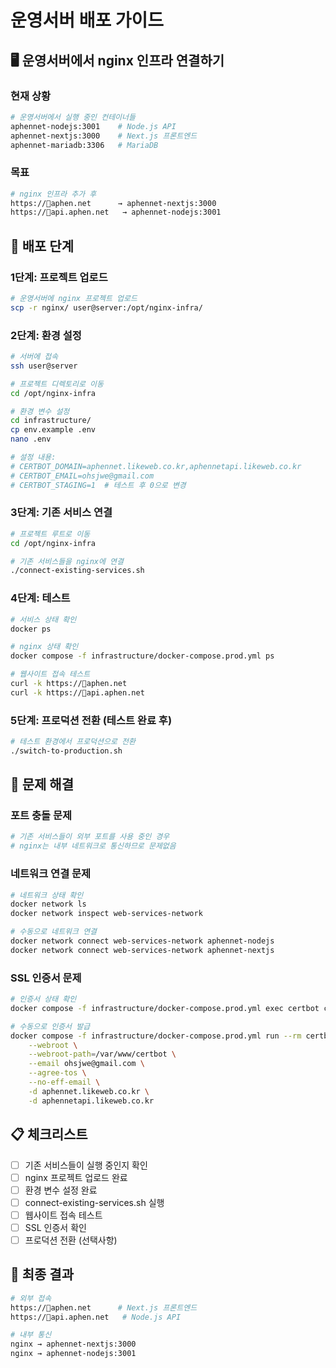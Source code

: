 # 운영서버 배포 가이드

## 🖥️ 운영서버에서 nginx 인프라 연결하기

### 현재 상황
```bash
# 운영서버에서 실행 중인 컨테이너들
aphennet-nodejs:3001    # Node.js API
aphennet-nextjs:3000    # Next.js 프론트엔드
aphennet-mariadb:3306   # MariaDB
```

### 목표
```bash
# nginx 인프라 추가 후
https://aphen.net      → aphennet-nextjs:3000
https://api.aphen.net   → aphennet-nodejs:3001
```

## 🚀 배포 단계

### 1단계: 프로젝트 업로드
```bash
# 운영서버에 nginx 프로젝트 업로드
scp -r nginx/ user@server:/opt/nginx-infra/
```

### 2단계: 환경 설정
```bash
# 서버에 접속
ssh user@server

# 프로젝트 디렉토리로 이동
cd /opt/nginx-infra

# 환경 변수 설정
cd infrastructure/
cp env.example .env
nano .env

# 설정 내용:
# CERTBOT_DOMAIN=aphennet.likeweb.co.kr,aphennetapi.likeweb.co.kr
# CERTBOT_EMAIL=ohsjwe@gmail.com
# CERTBOT_STAGING=1  # 테스트 후 0으로 변경
```

### 3단계: 기존 서비스 연결
```bash
# 프로젝트 루트로 이동
cd /opt/nginx-infra

# 기존 서비스들을 nginx에 연결
./connect-existing-services.sh
```

### 4단계: 테스트
```bash
# 서비스 상태 확인
docker ps

# nginx 상태 확인
docker compose -f infrastructure/docker-compose.prod.yml ps

# 웹사이트 접속 테스트
curl -k https://aphen.net
curl -k https://api.aphen.net
```

### 5단계: 프로덕션 전환 (테스트 완료 후)
```bash
# 테스트 환경에서 프로덕션으로 전환
./switch-to-production.sh
```

## 🔧 문제 해결

### 포트 충돌 문제
```bash
# 기존 서비스들이 외부 포트를 사용 중인 경우
# nginx는 내부 네트워크로 통신하므로 문제없음
```

### 네트워크 연결 문제
```bash
# 네트워크 상태 확인
docker network ls
docker network inspect web-services-network

# 수동으로 네트워크 연결
docker network connect web-services-network aphennet-nodejs
docker network connect web-services-network aphennet-nextjs
```

### SSL 인증서 문제
```bash
# 인증서 상태 확인
docker compose -f infrastructure/docker-compose.prod.yml exec certbot certbot certificates

# 수동으로 인증서 발급
docker compose -f infrastructure/docker-compose.prod.yml run --rm certbot certonly \
    --webroot \
    --webroot-path=/var/www/certbot \
    --email ohsjwe@gmail.com \
    --agree-tos \
    --no-eff-email \
    -d aphennet.likeweb.co.kr \
    -d aphennetapi.likeweb.co.kr
```

## 📋 체크리스트

- [ ] 기존 서비스들이 실행 중인지 확인
- [ ] nginx 프로젝트 업로드 완료
- [ ] 환경 변수 설정 완료
- [ ] connect-existing-services.sh 실행
- [ ] 웹사이트 접속 테스트
- [ ] SSL 인증서 확인
- [ ] 프로덕션 전환 (선택사항)

## 🎯 최종 결과

```bash
# 외부 접속
https://aphen.net      # Next.js 프론트엔드
https://api.aphen.net   # Node.js API

# 내부 통신
nginx → aphennet-nextjs:3000
nginx → aphennet-nodejs:3001
```
